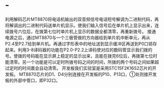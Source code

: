 # -
利用解码芯片MT8870将电话机输出的双音频信号电话短号解调为二进制代码，再将解调出的二进制代码送单片机显示。使我们输入信号后在单片机上显示出来，连续拨号六位后，在拨第七位时单片机上显示的数据全都清零，再重新拨号。
接通电源之后，通过MT8870与一个三极管做的方向器给到单片机中断单元，再从P2.4至P2.7给到单片机。再通过字形表中的地址送到显示缓冲区再送到P0口锁存起来。利用3-8译码器的功能在P2.0-P2.2上译码使对应的数码管显示我们拨的号。使拨的号码能在显示屏上稳定的显示出来，且能在拨完6位后，再拨第七位时能清零。另一个功能是可以定时所拨号码之间的时间，所拨的两个号码之间如果超过定时的时间嘉会自动清零。
开发板我们实验室是采用STC15F2K16S2芯片的开发板。
MT8870芯片的D1、D4分别连接在开发板的P10、P13口，①处则接开发板的外部中管口，即P32口。
